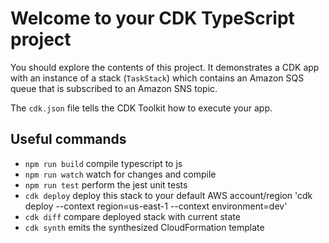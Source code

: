 # Welcome to your CDK TypeScript project

You should explore the contents of this project. It demonstrates a CDK app with an instance of a stack (`TaskStack`)
which contains an Amazon SQS queue that is subscribed to an Amazon SNS topic.

The `cdk.json` file tells the CDK Toolkit how to execute your app.

## Useful commands

* `npm run build`   compile typescript to js
* `npm run watch`   watch for changes and compile
* `npm run test`    perform the jest unit tests
* `cdk deploy`      deploy this stack to your default AWS account/region 'cdk deploy --context region=us-east-1 --context environment=dev'
* `cdk diff`        compare deployed stack with current state
* `cdk synth`       emits the synthesized CloudFormation template
